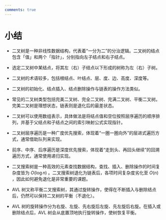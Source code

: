 ```yaml
---
comments: true
---
```


# 小结

- 二叉树是一种非线性数据结构，代表着“一分为二”的分治逻辑。二叉树的结点包含「值」和两个「指针」，分别指向左子结点和右子结点。
- 选定二叉树中某结点，将其左（右）子结点以下形成的树称为左（右）子树。
- 二叉树的术语较多，包括根结点、叶结点、层、度、边、高度、深度等。
- 二叉树的初始化、结点插入、结点删除操作与链表的操作方法类似。
- 常见的二叉树类型包括完美二叉树、完全二叉树、完满二叉树、平衡二叉树。完美二叉树是理想状态，链表则是退化后的最差状态。
- 二叉树可以使用数组表示，具体做法是将结点值和空位按照层序遍历的顺序排列，并基于父结点和子结点之间的索引映射公式实现指针。

- 二叉树层序遍历是一种广度优先搜索，体现着“一圈一圈向外”的层进式遍历方式，通常借助队列来实现。
- 前序、中序、后序遍历是深度优先搜索，体现着“走到头、再回头继续”的回溯遍历方式，通常使用递归实现。
- 二叉搜索树是一种高效的元素查找数据结构，查找、插入、删除操作的时间复杂度皆为 $O(\log n)$ 。二叉搜索树退化为链表后，各项时间复杂度劣化至 $O(n)$ ，因此如何避免退化是非常重要的课题。
- AVL 树又称平衡二叉搜索树，其通过旋转操作，使得在不断插入与删除结点后，仍然可以保持二叉树的平衡（不退化）。
- AVL 树的旋转操作分为右旋、左旋、先右旋后左旋、先左旋后右旋。在插入或删除结点后，AVL 树会从底置顶地执行旋转操作，使树恢复平衡。